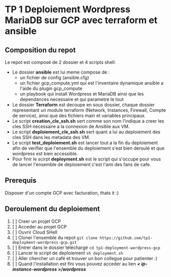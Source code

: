 # TP 1 Deploiement Wordpress MariaDB sur GCP avec terraform et ansible

## Composition du repot

Le repot est composé de 2 dossier et 4 scripts shell:

- Le dossier **ansible** est lui meme compose de :
  - un fichier de config (ansible.cfg)
  - un fichier gcp_compute.yml qui est l'inventaire dynamique ansible a l'aide du plugin gcp_compute
  - un playbook qui install Wordpress et MariaDB ainsi que les dependances necessaire et qui parametre le tout
- Le dossier **Terraform** est decoupe en sous dossier, chaque dossier representant un module terraform (Network, Instances, Firewall, Compte de service), ainsi que des fichiers main et variables principaux.
- Le script **creation_cle_ssh.sh** sert comme son nom l'indique a creer les cles SSH necessaire a la connexion de Ansible aux VM.
- Le script **deploiement_cle_ssh.sh** sert quant a lui au deploiement des cles SSH dans les metadata des VM.
- Le script **test_deploiement.sh** est lancer tout a la fin du deploiement afin de verifier que l'ensemble du deploiement s'est bien deroulé et que wordpress est bien accessible.
- Pour finir le scirpt **deployment.sh** est le script qui s'occupe pour vous de lancer l'ensemble de deploiement c'est l'ami des fans de cafe.

## Prerequis

Disposer d'un compte GCP avec facturation, thats it :)

## Deroulement du deploiement

1. [ ] Creer un projet GCP
2. [ ] Acceder au projet GCP
3. [ ] Ouvrir Cloud SHell
4. [ ] Cloner l'ensemble du repot `git clone https://github.com/tp1-deployment-wordpress-gcp.git`
5. [ ] Entrer dans le dossier téléchargé `cd tp1-deployment-wordpress-gcp`
6. [ ] Lancer le script de deploiement `sh deployment.sh`
7. [ ] Aller chercher un café et trouver un bon collegue pour patienter :)
8. [ ] Quand l'installation est fini vous pouvez acceder au lien **_< ip-instance-wordpress >/wordpress_**
